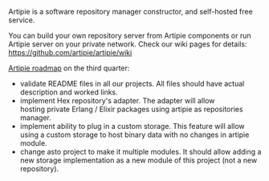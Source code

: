 Artipie is a software repository manager constructor, and self-hosted free service.

You can build your own repository server from Artipie components or run Artipie server on your private network.
Check our wiki pages for details: https://github.com/artipie/artipie/wiki

[Artipie roadmap](https://github.com/orgs/artipie/projects/3) on the third quarter:
 * validate README files in all our projects. All files should have actual description and worked links.
 * implement Hex repository's adapter. The adapter will allow hosting private Erlang / Elixir packages using artipie as repositories manager.
 * implement ability to plug in a custom storage. This feature will allow using a custom storage to host binary data with no changes in artipie module.
 * change asto project to make it multiple modules. It should allow adding a new storage implementation as a new module of this project (not a new repository).
